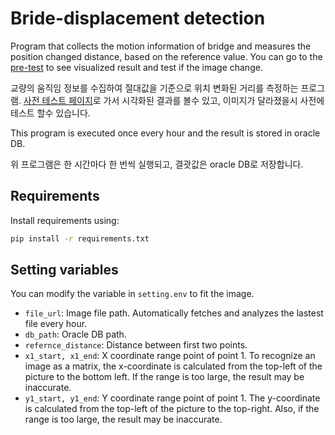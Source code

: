 # Bride-displacement detection

Program that collects the motion information of bridge and measures the position changed distance, based on the reference value. You can go to the [pre-test](https://github.com/zaiyou12/til/blob/master/scikit-image/Practical%20Test.ipynb) to see visualized result and test if the image change.

교량의 움직임 정보를 수집하여 절대값을 기준으로 위치 변화된 거리를 측정하는 프로그램. [사전 테스트 페이지](https://github.com/zaiyou12/til/blob/master/scikit-image/Practical%20Test.ipynb)로 가서 시각화된 결과를 볼수 있고, 이미지가 달라졌을시 사전에 테스트 할수 있습니다.

This program is executed once every hour and the result is stored in oracle DB.

위 프로그램은 한 시간마다 한 번씩 실행되고, 결괏값은 oracle DB로 저장합니다.

## Requirements

Install requirements using:

```bash
pip install -r requirements.txt
```

## Setting variables

You can modify the variable in `setting.env` to fit the image.

- `file_url`: Image file path. Automatically fetches and analyzes the lastest file every hour.
- `db_path`: Oracle DB path.
- `refernce_distance`: Distance between first two points.
- `x1_start, x1_end`: X coordinate range point of point 1. To recognize an image as a matrix, the x-coordinate is calculated from the top-left of the picture to the bottom left. If the range is too large, the result may be inaccurate.
- `y1_start, y1_end`: Y coordinate range point of point 1. The y-coordinate is calculated from the top-left of the picture to the top-right. Also, if the range is too large, the result may be inaccurate.